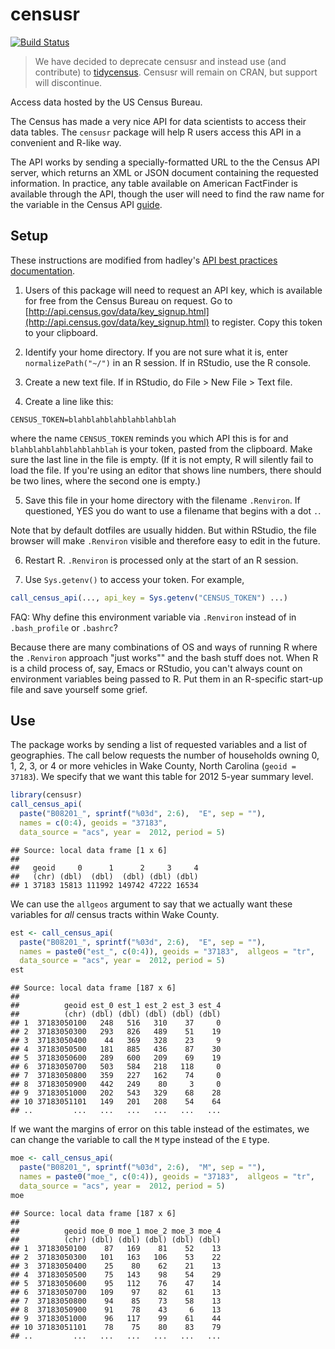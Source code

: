 # censusr

[![Build Status](https://travis-ci.org/transportfoundry/censusr.svg?branch=master)](https://travis-ci.org/transportfoundry/censusr)

> We have decided to deprecate censusr and instead use (and contribute) to 
[tidycensus](https://github.com/walkerke/tidycensus). Censusr will remain on
CRAN, but support will discontinue.


Access data hosted by the US Census Bureau.

The Census has made a very nice API for data scientists to access their data
tables. The `censusr` package will help R users access this API in a convenient
and R-like way.

The API works by sending a specially-formatted URL to the the Census API server,
which returns an XML or JSON document containing the requested information. In 
practice, any table available on American FactFinder is available through the
API, though the user will need to find the raw name for the variable in the
Census API 
[guide](http://api.census.gov/data/2015/acs5/subject/variables.html).

## Setup
These instructions are modified from hadley's 
[API best practices documentation](https://cran.r-project.org/package=httr/vignettes/api-packages.html).

1. Users of this package will need to request an API key, which is available for 
free from the Census Bureau on request. Go to
[http://api.census.gov/data/key_signup.html](http://api.census.gov/data/key_signup.html)
to register. Copy this token to your clipboard.

2. Identify your home directory. If you are not sure what it is, enter 
`normalizePath("~/")` in an R session. If in RStudio, use the R console.

3. Create a new text file. If in RStudio, do File > New File > Text file.

4. Create a line like this:

```
CENSUS_TOKEN=blahblahblahblahblahblah

```

where the name `CENSUS_TOKEN` reminds you which API this is for and 
`blahblahblahblahblahblah` is your token, pasted from the clipboard. Make sure 
the last line in the file is empty. (If it is not empty, R will silently fail 
to load the file. If you're using an editor that shows line numbers, there 
should be two lines, where the second one is empty.)

5. Save this file in your home directory with the filename `.Renviron`. If 
questioned, YES you do want to use a filename that begins with a dot `.`.

Note that by default dotfiles are usually hidden. But within RStudio, the file 
browser will make `.Renviron` visible and therefore easy to edit in the future.

6. Restart R. `.Renviron` is processed only at the start of an R session.

7. Use `Sys.getenv()` to access your token. For example,


```r
call_census_api(..., api_key = Sys.getenv("CENSUS_TOKEN") ...)
```

FAQ: Why define this environment variable via `.Renviron` instead of in 
`.bash_profile` or `.bashrc`?

Because there are many combinations of OS and ways of running R where the 
`.Renviron` approach "just works"" and the bash stuff does not. When R is a 
child process of, say, Emacs or RStudio, you can't always count on environment 
variables being passed to R. Put them in an R-specific start-up file and save 
yourself some grief.

## Use
The package works by sending a list of requested variables and a list of
geographies. The call below requests the number of households owning 0, 1, 2, 3,
or 4 or more vehicles in Wake County, North Carolina (`geoid = 37183`). We
specify that we want this table for 2012 5-year summary level.


```r
library(censusr)
call_census_api(
  paste("B08201_", sprintf("%03d", 2:6),  "E", sep = ""),
  names = c(0:4), geoids = "37183",  
  data_source = "acs", year =  2012, period = 5) 
```

```
## Source: local data frame [1 x 6]
## 
##   geoid     0      1      2     3     4
##   (chr) (dbl)  (dbl)  (dbl) (dbl) (dbl)
## 1 37183 15813 111992 149742 47222 16534
```

We can use the `allgeos` argument to say that we actually want these variables
for *all* census tracts within Wake County.


```r
est <- call_census_api(
  paste("B08201_", sprintf("%03d", 2:6),  "E", sep = ""),
  names = paste0("est_", c(0:4)), geoids = "37183",  allgeos = "tr",
  data_source = "acs", year =  2012, period = 5) 
est
```

```
## Source: local data frame [187 x 6]
## 
##          geoid est_0 est_1 est_2 est_3 est_4
##          (chr) (dbl) (dbl) (dbl) (dbl) (dbl)
## 1  37183050100   248   516   310    37     0
## 2  37183050300   293   826   489    51    19
## 3  37183050400    44   369   328    23     9
## 4  37183050500   181   885   436    87    30
## 5  37183050600   289   600   209    69    19
## 6  37183050700   503   584   218   118     0
## 7  37183050800   359   227   162    74     0
## 8  37183050900   442   249    80     3     0
## 9  37183051000   202   543   329    68    28
## 10 37183051101   149   201   208    54    64
## ..         ...   ...   ...   ...   ...   ...
```

If we want the margins of error on this table instead of the estimates, we can
change the variable to call the `M` type instead of the `E` type.


```r
moe <- call_census_api(
  paste("B08201_", sprintf("%03d", 2:6),  "M", sep = ""),
  names = paste0("moe_", c(0:4)), geoids = "37183",  allgeos = "tr",
  data_source = "acs", year =  2012, period = 5) 
moe
```

```
## Source: local data frame [187 x 6]
## 
##          geoid moe_0 moe_1 moe_2 moe_3 moe_4
##          (chr) (dbl) (dbl) (dbl) (dbl) (dbl)
## 1  37183050100    87   169    81    52    13
## 2  37183050300   101   163   106    53    22
## 3  37183050400    25    80    62    21    13
## 4  37183050500    75   143    98    54    29
## 5  37183050600    95   112    76    47    14
## 6  37183050700   109    97    82    61    13
## 7  37183050800    94    85    73    58    13
## 8  37183050900    91    78    43     6    13
## 9  37183051000    96   117    99    61    44
## 10 37183051101    78    75    80    83    79
## ..         ...   ...   ...   ...   ...   ...
```
